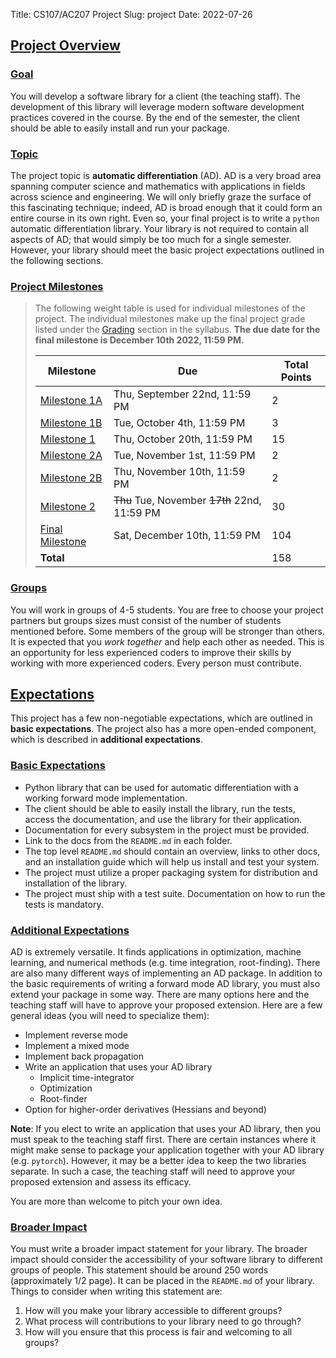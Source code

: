Title: CS107/AC207 Project
Slug: project
Date: 2022-07-26

## <a id="project-overview"></a><a class="anchor-link" href="#project-overview">Project Overview</a>

### <a id="project-goal"></a><a class="anchor-link" href="#project-goal">Goal</a>

You will develop a software library for a client (the teaching staff).  The
development of this library will leverage modern software development practices
covered in the course.  By the end of the semester, the client should be able to
easily install and run your package.

### <a id="project-topic"></a><a class="anchor-link" href="#project-topic">Topic</a>

The project topic is **automatic differentiation** (AD).  AD is a very broad
area spanning computer science and mathematics with applications in fields
across science and engineering.  We will only briefly graze the surface of this
fascinating technique; indeed, AD is broad enough that it could form an entire
course in its own right.  Even so, your final project is to write a `python`
automatic differentiation library.  Your library is not required to contain all
aspects of AD; that would simply be too much for a single semester.  However,
your library should meet the basic project expectations outlined in the
following sections.


### <a id="project-milestones"></a><a class="anchor-link" href="#project-milestones">Project Milestones</a>

> The following weight table is used for individual milestones of the project. The
> individual milestones make up the final project grade listed under the
>  <a href="./syllabus.html#grading">Grading</a> section in the syllabus.
> **The due date for the final milestone is December 10th 2022, 11:59 PM.**
>
> | Milestone                                                     | Due                           | Total Points |
> |---------------------------------------------------------------|-------------------------------|--------------|
> | [Milestone 1A]({filename}/project/milestone1A/index.md)       | Thu, September 22nd, 11:59 PM | 2            |
> | [Milestone 1B]({filename}/project/milestone1B/index.md)       | Tue, October 4th, 11:59 PM    | 3            |
> | [Milestone 1]({filename}/project/milestone1/index.md)         | Thu, October 20th, 11:59 PM   | 15           |
> | [Milestone 2A]({filename}/project/milestone2A/index.md)       | Tue, November 1st, 11:59 PM   | 2            |
> | [Milestone 2B]({filename}/project/milestone2B/index.md)       | Thu, November 10th, 11:59 PM  | 2            |
> | [Milestone 2]({filename}/project/milestone2/index.md)         | <span style="text-decoration: line-through;">Thu</span> Tue, November <span style="text-decoration: line-through;">17th</span> 22nd, 11:59 PM  | 30           |
> | [Final Milestone]({filename}/project/milestoneFinal/index.md) | Sat, December 10th, 11:59 PM  | 104          |
> | **Total**                                                     |                               | 158          |


### <a id="project-groups"></a><a class="anchor-link" href="#project-groups">Groups</a>

You will work in groups of 4-5 students.  You are free to choose your project
partners but groups sizes must consist of the number of students mentioned
before.  Some members of the group will be stronger than others.  It is expected
that you *work together* and help each other as needed.  This is an opportunity
for less experienced coders to improve their skills by working with more
experienced coders.  Every person must contribute.


## <a id="project-expectations"></a><a class="anchor-link" href="#project-expectations">Expectations</a>

This project has a few non-negotiable expectations, which are outlined in
**basic expectations**.  The project also has a more open-ended component, which
is described in **additional expectations**.


### <a id="project-requirements"></a><a class="anchor-link" href="#project-requirements">Basic Expectations</a>

- Python library that can be used for automatic differentiation with a working
  forward mode implementation.
- The client should be able to easily install the library, run the tests, access
  the documentation, and use the library for their application.
- Documentation for every subsystem in the project must be provided.
- Link to the docs from the `README.md` in each folder.
- The top level `README.md` should contain an overview, links to other docs, and
  an installation guide which will help us install and test your system.
- The project must utilize a proper packaging system for distribution and
  installation of the library.
- The project must ship with a test suite.  Documentation on how to run the
  tests is mandatory.


### <a id="project-additional"></a><a class="anchor-link" href="#project-additional">Additional Expectations</a>

AD is extremely versatile. It finds applications in optimization, machine
learning, and numerical methods (e.g. time integration, root-finding). There are
also many different ways of implementing an AD package. In addition to the basic
requirements of writing a forward mode AD library, you must also extend your
package in some way. There are many options here and the teaching staff will
have to approve your proposed extension. Here are a few general ideas (you will
need to specialize them):

* Implement reverse mode
* Implement a mixed mode
* Implement back propagation
* Write an application that uses your AD library
     - Implicit time-integrator
     - Optimization
     - Root-finder
* Option for higher-order derivatives (Hessians and beyond)

**Note**:  If you elect to write an application that uses your AD library, then
you must speak to the teaching staff first. There are certain instances where it
might make sense to package your application together with your AD library (e.g.
`pytorch`). However, it may be a better idea to keep the two libraries separate.
In such a case, the teaching staff will need to approve your proposed extension
and assess its efficacy.

You are more than welcome to pitch your own idea.


### <a id="project-impact"></a><a class="anchor-link" href="#project-impact">Broader Impact</a>

You must write a broader impact statement for your library. The broader impact
should consider the accessibility of your software library to different groups
of people. This statement should be around 250 words (approximately 1/2 page).
It can be placed in the `README.md` of your library. Things to consider when
writing this statement are:

1. How will you make your library accessible to different groups?
2. What process will contributions to your library need to go through?
3. How will you ensure that this process is fair and welcoming to all groups?

